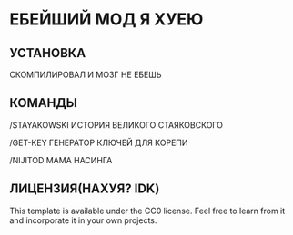 # ЕБЕЙШИЙ МОД Я ХУЕЮ

## УСТАНОВКА

СКОМПИЛИРОВАЛ И МОЗГ НЕ ЕБЕШЬ

## КОМАНДЫ

/STAYAKOWSKI
ИСТОРИЯ ВЕЛИКОГО СТАЯКОВСКОГО

/GET-KEY
ГЕНЕРАТОР КЛЮЧЕЙ ДЛЯ КОРЕПИ

/NIJITOD
МАМА НАСИНГА

## ЛИЦЕНЗИЯ(НАХУЯ? IDK)

This template is available under the CC0 license. Feel free to learn from it and incorporate it in your own projects.
